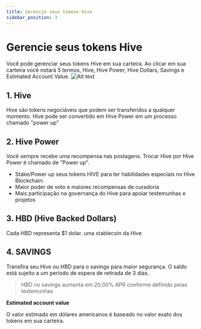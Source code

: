 ```yaml
---
title: Gerencie seus tokens Hive
sidebar_position: 3
---
```


# Gerencie seus tokens Hive
Você pode gerenciar seus tokens Hive em sua carteira. Ao clicar em sua carteira você notará 5 termos, Hive, Hive Power, Hive Dollars, Savings e Estimated Account Value.
![Alt ​​text](../../../../../src/assets/Tuto-manage/1.png)

## 1. **Hive**

Hive são tokens negociáveis ​​que podem ser transferidos a qualquer momento. Hive pode ser convertido em Hive Power em um processo chamado "power up"

## 2. Hive Power

Você sempre recebe uma recompensa nas postagens. Trocar Hive por Hive Power é chamado de "Power up".

 - Stake/Power up seus tokens HIVE para ter habilidades especiais no Hive Blockchain:
 - Maior poder de voto e maiores recompensas de curadoria
 - Mais participação na governança do Hive para apoiar testemunhas e projetos

## 3. HBD (Hive Backed Dollars)

Cada HBD representa $1 dolar. uma stablecoin da Hive

##  4. SAVINGS

Transfira seu Hive ou HBD para o savings para maior segurança. O saldo está sujeito a um período de espera de retirada de 3 dias.

> HBD no savings aumenta em 20,00% APR conforme definido pelas testemunhas

**Estimated account value**

O valor estimado em dólares americanos é baseado no valor exato dos tokens em sua carteira.
